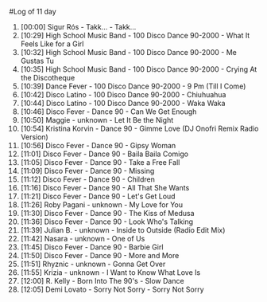 #Log of 11 day

1. [00:00] Sigur Rós - Takk... - Takk...
1. [10:29] High School Music Band - 100 Disco Dance 90-2000 - What It Feels Like for a Girl
1. [10:32] High School Music Band - 100 Disco Dance 90-2000 - Me Gustas Tu
1. [10:35] High School Music Band - 100 Disco Dance 90-2000 - Crying At the Discotheque
1. [10:39] Dance Fever - 100 Disco Dance 90-2000 - 9 Pm (Till I Come)
1. [10:42] Disco Latino - 100 Disco Dance 90-2000 - Chiuhuahua
1. [10:44] Disco Latino - 100 Disco Dance 90-2000 - Waka Waka
1. [10:46] Disco Fever - Dance 90 - Can We Get Enough
1. [10:50] Maggie - unknown - Let It Be the Night
1. [10:54] Kristina Korvin - Dance 90 - Gimme Love (DJ Onofri Remix Radio Version)
1. [10:56] Disco Fever - Dance 90 - Gipsy Woman
1. [11:01] Disco Fever - Dance 90 - Baila Baila Comigo
1. [11:05] Disco Fever - Dance 90 - Take a Free Fall
1. [11:09] Disco Fever - Dance 90 - Missing
1. [11:12] Disco Fever - Dance 90 - Children
1. [11:16] Disco Fever - Dance 90 - All That She Wants
1. [11:21] Disco Fever - Dance 90 - Let's Get Loud
1. [11:26] Roby Pagani - unknown - My Love for You
1. [11:30] Disco Fever - Dance 90 - The Kiss of Medusa
1. [11:36] Disco Fever - Dance 90 - Look Who's Talking
1. [11:39] Julian B. - unknown - Inside to Outside (Radio Edit Mix)
1. [11:42] Nasara - unknown - One of Us
1. [11:45] Disco Fever - Dance 90 - Barbie Girl
1. [11:50] Disco Fever - Dance 90 - More and More
1. [11:51] Rhyznic - unknown - Gonna Get Over
1. [11:55] Krizia - unknown - I Want to Know What Love Is
1. [12:00] R. Kelly - Born Into The 90's - Slow Dance
1. [12:05] Demi Lovato - Sorry Not Sorry - Sorry Not Sorry
